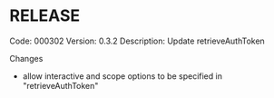 # RELEASE

Code: 000302
Version: 0.3.2
Description: Update retrieveAuthToken

Changes

- allow interactive and scope options to be specified in "retrieveAuthToken"